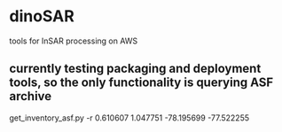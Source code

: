 # dinoSAR
tools for InSAR processing on AWS

## currently testing packaging and deployment tools, so the only functionality is querying ASF archive

get_inventory_asf.py -r 0.610607 1.047751 -78.195699 -77.522255
